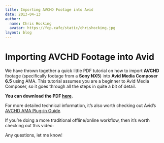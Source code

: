 ```yaml
---
title: Importing AVCHD Footage into Avid
date: 2013-04-13
author:
  name: Chris Hocking
  avatar: https://fcp.cafe/static/chrishocking.jpg
layout: blog
---
```

# Importing AVCHD Footage into Avid

We have thrown together a quick little PDF tutorial on how to import **AVCHD** footage (specifically footage from a **Sony NX5**) into **Avid Media Composer 6.5** using AMA. This tutorial assumes you are a beginner to Avid Media Composer, so it goes through all the steps in quite a bit of detail.

**You can download the PDF [here](https://github.com/CommandPost/FCPCafe/blob/main/downloads/04-Importing-AVCHD-Footage-into-Avid.pdf).**

For more detailed technical information, it’s also worth checking out Avid’s [AVCHD AMA Plug-in Guide](http://resources.avid.com/SupportFiles/attach/AVCHD_AMA_v6.0_v10.pdf).

If you’re doing a more traditional offline/online workflow, then it’s worth checking out this video:

Any questions, let me know!